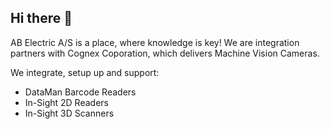 ## Hi there 👋

AB Electric A/S is a place, where knowledge is key!
We are integration partners with Cognex Coporation, which delivers Machine Vision Cameras. 

We integrate, setup up and support:
- DataMan Barcode Readers
- In-Sight 2D Readers
- In-Sight 3D Scanners


<!--

**Here are some ideas to get you started:**

🙋‍♀️ A short introduction - what is your organization all about?
🌈 Contribution guidelines - how can the community get involved?
👩‍💻 Useful resources - where can the community find your docs? Is there anything else the community should know?
🍿 Fun facts - what does your team eat for breakfast?
🧙 Remember, you can do mighty things with the power of [Markdown](https://docs.github.com/github/writing-on-github/getting-started-with-writing-and-formatting-on-github/basic-writing-and-formatting-syntax)
-->
